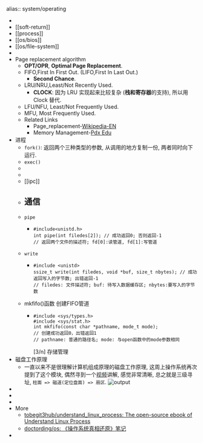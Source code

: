 alias:: system/operating

-
- [[soft-return]]
- [[process]]
- [[os/bios]]
- [[os/file-system]]
-
- Page replacement algorithm
  - **OPT/OPR**, **Optimal Page Replacement**.
  - FIFO,First In First Out. (LIFO,First In Last Out.)
    - **Second Chance**.
  - LRU/NRU,Least/Not Recently Used.
    - **CLOCK**: 因为 LRU 实现起来比较复杂 (**栈和寄存器**的支持), 所以用 Clock 替代.
  - LFU/NFU, Least/Not Frequently Used.
  - MFU, Most Frequently Used.
  - Related Links
    - Page_replacement-[Wikipedia-EN](https://en.wikipedia.org/wiki/Page_replacement_algorithm#Page_replacement_algorithms)
    - Memory Management-[Pdx Edu](http://web.cecs.pdx.edu/~harry/os/slides/Ch3-MemMgmt-2.pdf)
- 进程
  - `fork()`: 返回两个三种类型的参数, 从调用的地方复制一份, 两者同时向下运行.
  - `exec()`
  -
  -
  - [[ipc]]
  - ## 通信
  - ```
    pipe
    ```
    - ```
      #include<unistd.h>
      int pipe(int filedes[2]); // 成功返回0; 否则返回-1
      // 返回两个文件的描述符; fd[0]:读管道, fd[1]:写管道
      ```
  - ```
    write
    ```
    - ```
      #include <unistd>
      ssize_t write(int filedes, void *buf, size_t nbytes); // 成功返回写入的字节数; 出错返回-1
      // filedes: 文件描述符; buf: 待写入数据缓存区; nbytes:要写入的字节数
      ```
  - mkfifo()函数
    创建FIFO管道
    - ```
      #include <sys/types.h>
      #include <sys/stat.h>
      int mkfifo(const char *pathname, mode_t mode);
      // 创建成功返回0，出错返回1
      // pathname: 普通的路径名; mode: 与open函数中的mode参数相同
      ```
      [3/n] 存储管理
- 磁盘工作原理
  - 一直以来不是很理解计算机组成原理的磁盘工作原理, 这周上操作系统再次提到了这个模块, 偶然寻到一个[视频](https://www.bilibili.com/video/BV11a4y1x7PC/)讲解, 感觉非常清晰, 总之就是三级寻址, `柱面 => 磁道(定位盘面) => 扇区`.
    ![output](https://user-images.githubusercontent.com/57313137/144595594-178548be-1bce-4f4b-9b08-85d77d497e82.gif)
-
-
-
- More
  - [tobegit3hub/understand_linux_process: The open-source ebook of Understand Linux Process](https://github.com/tobegit3hub/understand_linux_process)
  - [doctording/os: 《操作系统真相还原》笔记](https://github.com/doctording/os)
-